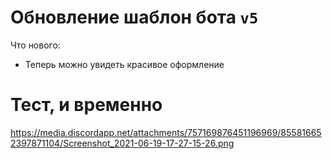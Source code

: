 # Обновление шаблон бота `v5`
Что нового:
* Теперь можно увидеть красивое оформление
# Тест, и временно
https://media.discordapp.net/attachments/757169876451196969/855816652397871104/Screenshot_2021-06-19-17-27-15-26.png

